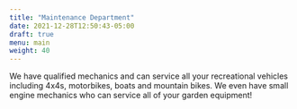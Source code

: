 ```yaml
---
title: "Maintenance Department"
date: 2021-12-28T12:50:43-05:00
draft: true
menu: main
weight: 40
---
```

We have qualified mechanics and can service all your recreational vehicles including 4x4s, motorbikes, boats and mountain bikes. We even have small engine mechanics who can service all of your garden equipment!
